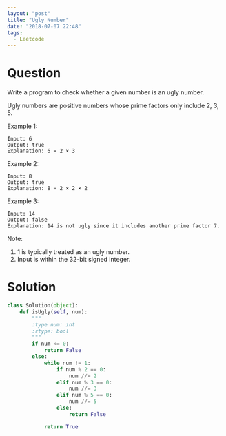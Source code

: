 ```yaml
---
layout: "post"
title: "Ugly Number"
date: "2018-07-07 22:48"
tags:
  - Leetcode
---
```


# Question
Write a program to check whether a given number is an ugly number.

Ugly numbers are positive numbers whose prime factors only include 2, 3, 5.

Example 1:

```
Input: 6
Output: true
Explanation: 6 = 2 × 3
```

Example 2:

```
Input: 8
Output: true
Explanation: 8 = 2 × 2 × 2
```

Example 3:

```
Input: 14
Output: false
Explanation: 14 is not ugly since it includes another prime factor 7.
```

Note:

1. 1 is typically treated as an ugly number.
1. Input is within the 32-bit signed integer.

# Solution
```python
class Solution(object):
    def isUgly(self, num):
        """
        :type num: int
        :rtype: bool
        """
        if num <= 0:
            return False
        else:
            while num != 1:
                if num % 2 == 0:
                    num //= 2
                elif num % 3 == 0:
                    num //= 3
                elif num % 5 == 0:
                    num //= 5
                else:
                    return False

            return True
```
